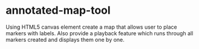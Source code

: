 # annotated-map-tool

Using HTML5 canvas element create a map that allows user to place markers with labels. Also provide a playback feature which runs through all markers created and displays them one by one.
